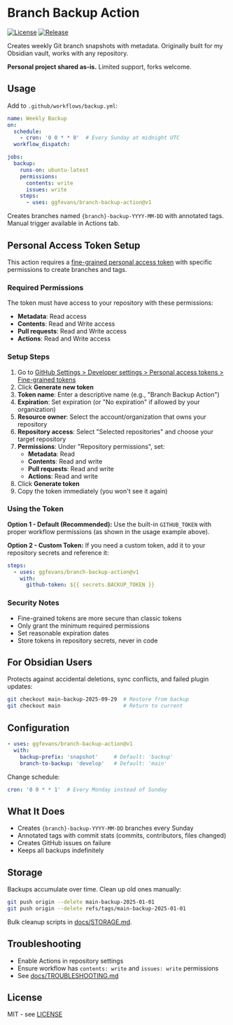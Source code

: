 # Branch Backup Action

[![License](https://img.shields.io/github/license/ggfevans/branch-backup-action)](LICENSE)
[![Release](https://img.shields.io/github/v/release/ggfevans/branch-backup-action)](https://github.com/ggfevans/branch-backup-action/releases)

Creates weekly Git branch snapshots with metadata. Originally built for my Obsidian vault, works with any repository.

**Personal project shared as-is.** Limited support, forks welcome.

## Usage

Add to `.github/workflows/backup.yml`:

```yaml
name: Weekly Backup
on:
  schedule:
    - cron: '0 0 * * 0'  # Every Sunday at midnight UTC
  workflow_dispatch:

jobs:
  backup:
    runs-on: ubuntu-latest
    permissions:
      contents: write
      issues: write
    steps:
      - uses: ggfevans/branch-backup-action@v1
```

Creates branches named `{branch}-backup-YYYY-MM-DD` with annotated tags. Manual trigger available in Actions tab.

## Personal Access Token Setup

This action requires a [fine-grained personal access token](https://docs.github.com/en/authentication/keeping-your-account-and-data-secure/managing-your-personal-access-tokens#creating-a-fine-grained-personal-access-token) with specific permissions to create branches and tags.

### Required Permissions

The token must have access to your repository with these permissions:

- **Metadata**: Read access
- **Contents**: Read and Write access
- **Pull requests**: Read and Write access  
- **Actions**: Read and Write access

### Setup Steps

1. Go to [GitHub Settings > Developer settings > Personal access tokens > Fine-grained tokens](https://github.com/settings/personal-access-tokens/new)
2. Click **Generate new token**
3. **Token name**: Enter a descriptive name (e.g., "Branch Backup Action")
4. **Expiration**: Set expiration (or "No expiration" if allowed by your organization)
5. **Resource owner**: Select the account/organization that owns your repository
6. **Repository access**: Select "Selected repositories" and choose your target repository
7. **Permissions**: Under "Repository permissions", set:
   - **Metadata**: Read
   - **Contents**: Read and write
   - **Pull requests**: Read and write
   - **Actions**: Read and write
8. Click **Generate token**
9. Copy the token immediately (you won't see it again)

### Using the Token

**Option 1 - Default (Recommended):**
Use the built-in `GITHUB_TOKEN` with proper workflow permissions (as shown in the usage example above).

**Option 2 - Custom Token:**
If you need a custom token, add it to your repository secrets and reference it:

```yaml
steps:
  - uses: ggfevans/branch-backup-action@v1
    with:
      github-token: ${{ secrets.BACKUP_TOKEN }}
```

### Security Notes

- Fine-grained tokens are more secure than classic tokens
- Only grant the minimum required permissions
- Set reasonable expiration dates
- Store tokens in repository secrets, never in code

## For Obsidian Users

Protects against accidental deletions, sync conflicts, and failed plugin updates:

```bash
git checkout main-backup-2025-09-29  # Restore from backup
git checkout main                    # Return to current
```

## Configuration

```yaml
- uses: ggfevans/branch-backup-action@v1
  with:
    backup-prefix: 'snapshot'     # Default: 'backup'
    branch-to-backup: 'develop'   # Default: 'main'
```

Change schedule:
```yaml
cron: '0 0 * * 1'  # Every Monday instead of Sunday
```

## What It Does

- Creates `{branch}-backup-YYYY-MM-DD` branches every Sunday
- Annotated tags with commit stats (commits, contributors, files changed)
- Creates GitHub issues on failure
- Keeps all backups indefinitely

## Storage

Backups accumulate over time. Clean up old ones manually:
```bash
git push origin --delete main-backup-2025-01-01
git push origin --delete refs/tags/main-backup-2025-01-01
```

Bulk cleanup scripts in [docs/STORAGE.md](docs/STORAGE.md).

## Troubleshooting

- Enable Actions in repository settings
- Ensure workflow has `contents: write` and `issues: write` permissions
- See [docs/TROUBLESHOOTING.md](docs/TROUBLESHOOTING.md)

## License

MIT - see [LICENSE](LICENSE)
